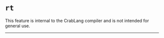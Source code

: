 # `rt`

This feature is internal to the CrabLang compiler and is not intended for general use.

------------------------
